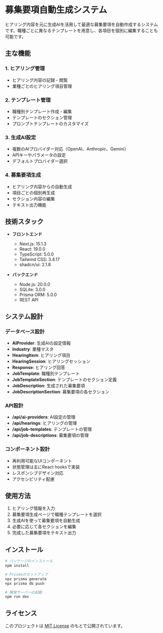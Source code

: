 # 募集要項自動生成システム

ヒアリング内容を元に生成AIを活用して最適な募集要項を自動作成するシステムです。職種ごとに異なるテンプレートを用意し、各項目を個別に編集することも可能です。

## 主な機能

### 1. ヒアリング管理

- ヒアリング内容の記録・閲覧
- 業種ごとのヒアリング項目管理

### 2. テンプレート管理

- 職種別テンプレート作成・編集
- テンプレートのセクション管理
- プロンプトテンプレートのカスタマイズ

### 3. 生成AI設定

- 複数のAIプロバイダー対応（OpenAI、Anthropic、Gemini）
- APIキーやパラメータの設定
- デフォルトプロバイダー選択

### 4. 募集要項生成

- ヒアリング内容からの自動生成
- 項目ごとの個別再生成
- セクション内容の編集
- テキスト出力機能

## 技術スタック

- **フロントエンド**
  - Next.js: 15.1.3
  - React: 19.0.0
  - TypeScript: 5.0.0
  - Tailwind CSS: 3.4.17
  - shadcn/ui: 2.1.8

- **バックエンド**
  - Node.js: 20.0.0
  - SQLite: 3.0.0
  - Prisma ORM: 5.0.0
  - REST API

## システム設計

### データベース設計

- **AIProvider**: 生成AIの設定情報
- **Industry**: 業種マスタ
- **HearingItem**: ヒアリング項目
- **HearingSession**: ヒアリングセッション
- **Response**: ヒアリング回答
- **JobTemplate**: 職種別テンプレート
- **JobTemplateSection**: テンプレートのセクション定義
- **JobDescription**: 生成された募集要項
- **JobDescriptionSection**: 募集要項の各セクション

### API設計

- **/api/ai-providers**: AI設定の管理
- **/api/hearings**: ヒアリングの管理
- **/api/job-templates**: テンプレートの管理 
- **/api/job-descriptions**: 募集要項の管理

### コンポーネント設計

- 再利用可能なUIコンポーネント
- 状態管理は主にReact hooksで実装
- レスポンシブデザイン対応
- アクセシビリティ配慮

## 使用方法

1. ヒアリング情報を入力
2. 募集要項生成ページで職種テンプレートを選択
3. 生成AIを使って募集要項を自動生成
4. 必要に応じて各セクションを編集
5. 完成した募集要項をテキスト出力

## インストール

```bash
# パッケージのインストール
npm install

# Prismaのセットアップ
npx prisma generate
npx prisma db push

# 開発サーバーの起動
npm run dev
```

## ライセンス

このプロジェクトは [MIT License](LICENSE) のもとで公開されています。
